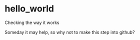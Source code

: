 # hello_world
Checking the way it works

Someday it may help, so why not to make this step into github?
